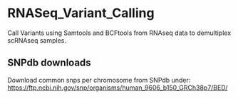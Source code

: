 # RNASeq_Variant_Calling
Call Variants using Samtools and BCFtools from RNAseq data to demultiplex scRNAseq samples.

## SNPdb downloads
Download common snps per chromosome from SNPdb under:
https://ftp.ncbi.nih.gov/snp/organisms/human_9606_b150_GRCh38p7/BED/
